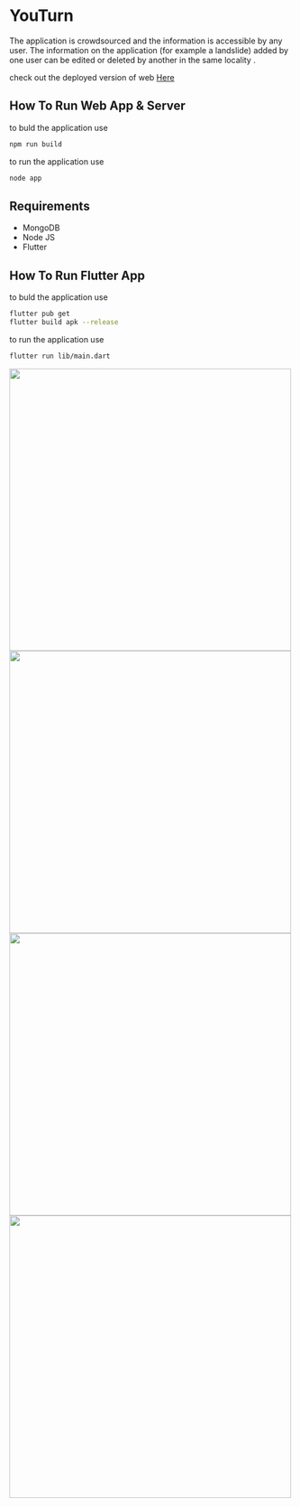 # YouTurn
The application is crowdsourced and the information is
accessible by any user. The information on the application (for
example a landslide) added by one user can be edited or deleted
by another in the same locality .

check out the deployed version of web [Here](https://youturn.onrender.com)

## How To Run Web App & Server
to buld the application use
```bash
npm run build
```

to run the application use
```bash
node app
```
## Requirements
* MongoDB
* Node JS
* Flutter

## How To Run Flutter App
to buld the application use
```bash
flutter pub get
flutter build apk --release
```

to run the application use
```bash
flutter run lib/main.dart
```

<p>
<img src="https://user-images.githubusercontent.com/89939823/235377211-c8bc7fd2-31a8-477e-9f0d-926e565aa6b4.png" width="500">
<img src="https://user-images.githubusercontent.com/89939823/235377236-a4f06325-f15c-48c5-89f5-fbf58ff35a18.png" width="500">
<img src="https://user-images.githubusercontent.com/89939823/235377234-6a68d034-da34-4371-be2f-e2de3de6c14b.png" width="500">
<img src="https://user-images.githubusercontent.com/89939823/235377230-7bb05bb9-d512-468f-8876-594d38f63569.png" width="500">
</p>



